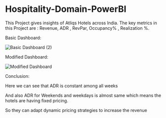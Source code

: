 # Hospitality-Domain-PowerBI
This Project gives insights of Atliqs Hotels across India.
The key metrics in this Project are : Revenue, ADR , RevPar, Occupancy% , Realization %.

Basic Dashboard:

![Basic Dashboard (2)](https://user-images.githubusercontent.com/90610837/232207608-60bfa052-552f-46ca-bc75-b444a47c41a3.jpg)

Modified Dashboard:

![Modified Dashboard](https://user-images.githubusercontent.com/90610837/232207624-c915243c-91eb-4899-8c48-81bca851eb4c.png)


Conclusion:

Here we can see that ADR is constant among all weeks 

And also ADR for Weekends and weekdays is almost same which means the hotels are having fixed pricing.

So they can adapt dynamic pricing strategies to increase the revenue 




